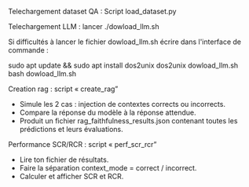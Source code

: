 Telechargement dataset QA : 
Script load_dataset.py

Telechargement LLM :
lancer ./dowload_llm.sh

Si difficultés à lancer le fichier dowload_llm.sh écrire dans l'interface de commande : 

sudo apt update && sudo apt install dos2unix
dos2unix dowload_llm.sh
bash dowload_llm.sh

Creation rag : script « create_rag”

-	Simule les 2 cas : injection de contextes corrects ou incorrects.
-	Compare la réponse du modèle à la réponse attendue.
-	Produit un fichier rag_faithfulness_results.json contenant toutes les prédictions et leurs évaluations.


Performance SCR/RCR : script « perf_scr_rcr”
-	Lire ton fichier de résultats.
-	Faire la séparation context_mode = correct / incorrect.
-	Calculer et afficher SCR et RCR.
